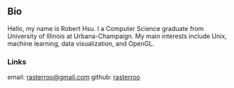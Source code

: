 ## Bio
Hello, my name is Robert Hsu. I a Computer Science graduate from University of Illinois at Urbana-Champaign. My main interests include Unix, machine learning, data visualization, and OpenGL. 

### Links
email: rasterroo@gmail.com
github: [rasterroo](https://github.com/rasterroo)
